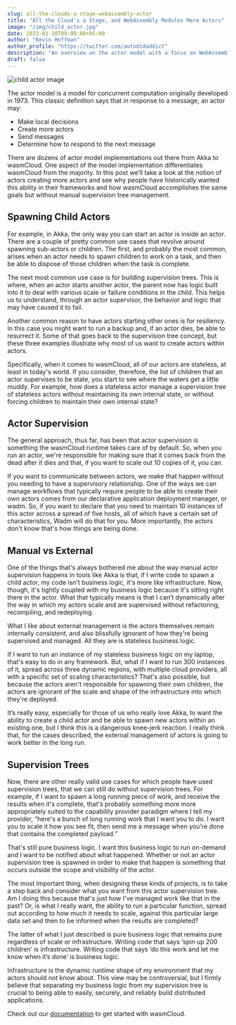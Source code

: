 ```yaml
---
slug: all-the-clouds-a-stage-webassembly-actor
title: "All the Cloud's a Stage, and WebAssembly Modules Mere Actors"
image: "/img/child_actor.jpg"
date: 2023-03-30T09:00:00+05:00
author: "Kevin Hoffman"
author_profile: "https://twitter.com/autodidaddict"
description: "An overview on the actor model with a focus on WebAssembly"
draft: false
---
```


![child actor image](/img/child_actor.jpg)

The actor model is a model for concurrent computation originally developed in 1973. This classic definition says that in response to a message, an actor may:

- Make local decisions
- Create more actors
- Send messages
- Determine how to respond to the next message

<!--truncate-->

There are dozens of actor model implementations out there from Akka to wasmCloud. One aspect of the model implementation differentiates wasmCloud from the majority. In this post we’ll take a look at the notion of actors creating more actors and see why people have historically wanted this ability in their frameworks and how wasmCloud accomplishes the same goals but without manual supervision tree management.

## Spawning Child Actors

For example, in Akka, the only way you can start an actor is inside an actor. There are a couple of pretty common use cases that revolve around spawning sub-actors or children. The first, and probably the most common, arises when an actor needs to spawn children to work on a task, and then be able to dispose of those children when the task is complete.

The next most common use case is for building supervision trees. This is where, when an actor starts another actor, the parent now has logic built into it to deal with various scale or failure conditions in the child. This helps us to understand, through an actor supervisor, the behavior and logic that may have caused it to fail.

Another common reason to have actors starting other ones is for resiliency. In this case you might want to run a backup and, if an actor dies, be able to resurrect it. Some of that goes back to the supervision tree concept, but these three examples illustrate why most of us want to create actors within actors.

Specifically, when it comes to wasmCloud, all of our actors are stateless, at least in today's world. If you consider, therefore, the list of children that an actor supervises to be state, you start to see where the waters get a little muddy. For example, how does a stateless actor manage a supervision tree of stateless actors without maintaining its own internal state, or without forcing children to maintain their own internal state?

## Actor Supervision

The general approach, thus far, has been that actor supervision is something the wasmCloud runtime takes care of by default. So, when you run an actor, we're responsible for making sure that it comes back from the dead after it dies and that, if you want to scale out 10 copies of it, you can.

If you want to communicate between actors, we make that happen without you needing to have a supervisory relationship. One of the ways we can manage workflows that typically require people to be able to create their own actors comes from our declarative application deployment manager, or wadm. So, if you want to declare that you need to maintain 10 instances of this actor across a spread of five hosts, all of which have a certain set of characteristics, Wadm will do that for you. More importantly, the actors don't know that's how things are being done.

## Manual vs External

One of the things that's always bothered me about the way manual actor supervision happens in tools like Akka is that, if I write code to spawn a child actor, my code isn't business logic, it's more like infrastructure. Now, though, it's tightly coupled with my business logic because it's sitting right there in the actor. What that typically means is that I can’t dynamically alter the way in which my actors scale and are supervised without refactoring, recompiling, and redeploying.

What I like about external management is the actors themselves remain internally consistent, and also blissfully ignorant of how they're being supervised and managed. All they are is stateless business logic.

If I want to run an instance of my stateless business logic on my laptop, that's easy to do in any framework. But, what if I want to run 300 instances of it, spread across three dynamic regions, with multiple cloud providers, all with a specific set of scaling characteristics? That's also possible, but because the actors aren't responsible for spawning their own children, the actors are ignorant of the scale and shape of the infrastructure into which they're deployed.

It’s really easy, especially for those of us who really love Akka, to want the ability to create a child actor and be able to spawn new actors within an existing one, but I think this is a dangerous knee-jerk reaction. I really think that, for the cases described, the external management of actors is going to work better in the long run.

## Supervision Trees

Now, there are other really valid use cases for which people have used supervision trees, that we can still do without supervision trees. For example, if I want to spawn a long running piece of work, and receive the results when it's complete, that's probably something more more appropriately suited to the capability provider paradigm where I tell my provider, “here's a bunch of long running work that I want you to do. I want you to scale it how you see fit, then send me a message when you're done that contains the completed payload.”

That's still pure business logic. I want this business logic to run on-demand and I want to be notified about what happened. Whether or not an actor supervision tree is spawned in order to make that happen is something that occurs outside the scope and visibility of the actor.

The most important thing, when designing these kinds of projects, is to take a step back and consider what you want from this actor supervision tree. Am I doing this because that's just how I've managed work like that in the past? Or, is what I really want, the ability to run a particular function, spread out according to how much it needs to scale, against this particular large data set and then to be informed when the results are completed?

The latter of what I just described is pure business logic that remains pure regardless of scale or infrastructure. Writing code that says ‘spin up 200 children’ is infrastructure. Writing code that says ‘do this work and let me know when it’s done’ is business logic.

Infrastructure is the dynamic runtime shape of my environment that my actors should not know about. This view may be controversial, but I firmly believe that separating my business logic from my supervision tree is crucial to being able to easily, securely, and reliably build distributed applications.

Check out our [documentation](/docs/intro) to get started with wasmCloud.
